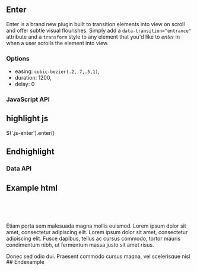 ## Enter

Enter is a brand new plugin built to transition elements into view on scroll and offer subtle visual flourishes. Simply add a `data-transition="entrance"` attribute and a `transform` style to any element that you'd like to *enter* in when a user scrolls the element into view.

### Options

- easing: `cubic-bezier(.2,.7,.5,1)`,
- duration: 1200,
- delay: 0

### JavaScript API

## highlight js
$('.js-enter').enter()
## Endhighlight

### Data API

## Example html
<div style="overflow: hidden">
  <div data-transition="entrance" style="transform: translateY(50px)">
    <p>
      Etiam porta sem malesuada magna mollis euismod. Lorem ipsum dolor sit amet, consectetur adipiscing elit. Lorem ipsum dolor sit amet, consectetur adipiscing elit. Fusce dapibus, tellus ac cursus commodo, tortor mauris condimentum nibh, ut fermentum massa justo sit amet risus.
    </p>
    <p>
      Donec sed odio dui. Praesent commodo cursus magna, vel scelerisque nisl consectetur et. Curabitur blandit tempus porttitor. Aenean eu leo quam. Pellentesque ornare sem lacinia quam venenatis vestibulum.
    </p>
  </div>
</div>
## Endexample

